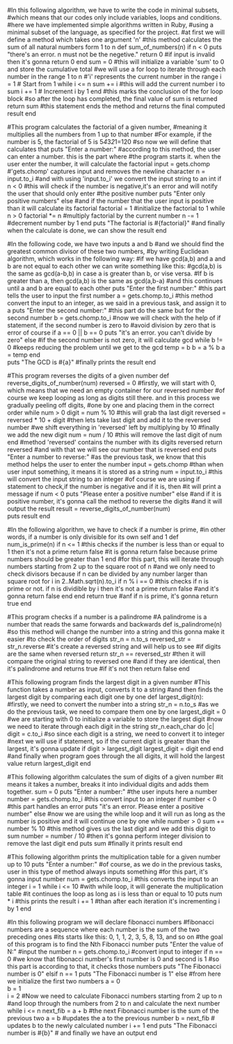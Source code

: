 #In this following algorithm, we have to write the code in minimal subsets,
#which means that our codes only include variables, loops and conditions.
#here we have implemented simple algorithms written in Ruby, 
#using a minimal subset of the language, as specified for the project. 
#at first we will define a method which takes one argument 'n'
#this method calculates the sum of all natural numbers form 1 to n
def sum_of_numbers(n)
   if n < 0
      puts "there's an error. n must not be the negetive."
      return 0  #if input is invalid then it's gonna return 0
   end
   sum = 0 #this will initialize a variable 'sum' to 0 and store the cumulative total
#we will use a for loop to iterate through each number in the range 1 to n
#'i' represents the current number in the range
   i = 1  # Start from 1
   while i <= n
      sum += i #this will add the current number i to sum
      i += 1  # Increment i by 1
   end #this marks the conclusion of the for loop block
#so after the loop has completed, the final value of sum is returned
   return sum #this statement ends the method and returns the final computed result
end





#This program calculates the factorial of a given number,
#meaning it multiplies all the numbers from 1 up to that number
#For example, if the number is 5, the factorial of 5 is 5*4*3*2*1=120
#so now we will define that calculates that
puts "Enter a number:" #according to this method, the user can enter a number. this is the part where 
                       #the program starts it. when the user enter the number, it will calculate the factorial
input = gets.chomp  #'gets.chomp' captures input and removes the newline character
n = input.to_i       #and with using 'input.to_i' we convert the input string to an int
if n < 0  #this will check if the number is negative,it's an error and will notify the user that should only enter 
          #the positive number
   puts "Enter only positive numbers"
else #and if the number that the user input is positive than it will calculate its factorial
   factorial = 1 #initialize the factorial to 1
   while n > 0
      factorial *= n  #multiply factorial by the current number
      n -= 1  #decrement number by 1
   end
   puts "The factorial is #{factorial}" #and finally when the calculate is done, we can show the result
end




#In the following code, we have two inputs a and b
#and we should find the greatest common divisor of these two numbers,
#by writing Euclidean algorithm, which works in the following way:
#if we have gcd(a,b) and a and b are not equal to each other we can write something like this:
#gcd(a,b) is the same as gcd(a-b,b) in case a is greater than b, or vise versa.
#If b is greater than a, then gcd(a,b) is the same as gcd(a,b-a)
#and this continues until a and b are equal to each other
puts "Enter the first number:" #this part tells the user to input the first number
a = gets.chomp.to_i #this method convert the input to an integer, as we said in a previous task, and assign it to a
puts "Enter the second number:" #this part do the same but for the second number
b = gets.chomp.to_i
#now we will check with the help of if statement, if the second number is zero to 
#avoid division by zero that is error of course
if a == 0 || b == 0
   puts "it's an error. you can't divide by zero"
else #if the second number is not zero, it will calculate gcd
   while b != 0 #keeps reducing the problem until we get to the gcd
      temp = b
      b = a % b
      a = temp
   end  
   puts "The GCD is #{a}" #finally prints the result
end




#This program reverses the digits of a given number
def reverse_digits_of_number(num)
   reversed = 0 #firstly, we will start with 0, which means that we need an empty container for our reversed number
#of course we keep looping as long as digits still there. and in this process we gradually peeling off digits,
#one by one and placing them in the correct order
   while num > 0 
     digit = num % 10  #this will grab tha last digit 
     reversed = reversed * 10 + digit #then lets take last digit and add it to the reversed number
                                      #we shift everything in 'reversed' left by multiplying by 10
                                      #finally we add the new digit
     num = num / 10 #this will remove the last digit of num
   end
#method 'reversed' contains the number with its digits reversed 
   return reversed  #and with that we will see our number that is reversed
end
puts "Enter a number to reverse:" #as the previous task, we know that this method helps the user to enter the number
input = gets.chomp  #than when user input something, it means it is stored as a string
num = input.to_i  #this will convert the input string to an integer
#of course we are using if statement to check,if the number is negative and if it is, then 
#it will print a message
if num < 0
   puts "Please enter a positive number"
else #and if it is positive number, it's gonna call the method to reverse the digits 
     #and it will output the result
   result = reverse_digits_of_number(num)  
   puts result
end


#In the following algorithm, we have to check if a number is prime,
#in other words, if a number is only divisible for its own self and 1
def num_is_prime(n) 
   if n <= 1 #this checks if the number is less than or equal to 1 then it's not a prime
     return false #it is gonna return false because prime numbers should be greater than 1
   end
#for this part, this will iterate through numbers starting from 2 up to the square root of n
#and we only need to check divisors because if n can be divided by any number larger than square root
   for i in 2..Math.sqrt(n).to_i
      if n % i == 0 #this checks if n is prime or not. if n is dividible by i then it's not a prime
        return false #and it's gonna return false
      end
   end
   return true #anf if n is prime, it's gonna return true
end




#This program checks if a number is a palindrome
#A palindrome is a number that reads the same forwards and backwards
def is_palindrome(n) 
#so this method will change the number into a string and this gonna make it easier 
#to check the order of digits
   str_n = n.to_s
   reversed_str = str_n.reverse #it's create a reversed string and will help us to see
                              #if digits are the same when reversed
   return str_n == reversed_str #then it will compare the original string to reversed one
                              #and if they are identical, then it's palindrome and returns true
                              #if it's not then return false
end





#This following program finds the largest digit in a given number
#This function takes a number as input, converts it to a string
#and then finds the largest digit by comparing each digit one by one
def largest_digit(n): #firstly, we need to convert the number into a string
    str_n = n.to_s   #as we do the previous task, we need to compare them one by one
    largest_digit = 0  #we are starting with 0 to initialize a variable to store the largest digit
#now we need to iterate through each digit in the string
  str_n.each_char do |c| 
    digit = c.to_i #so since each digit is a string, we need to convert it to integer
#next we will use if statement, so if the current digit is greater than the largest, it's gonna update
    if digit > largest_digit
      largest_digit = digit
    end
  end
#and finally when program goes through the all digits, it will hold the largest value
  return largest_digit
end






#This following algorithm calculates the sum of digits of a given number
#it means it takes a number, breaks it into individual digits and adds them together.
sum = 0
puts "Enter a number:" #the user inputs here a number
number = gets.chomp.to_i #this convert input to an integer
if number < 0 #this part handles an error
   puts "it's an error. Please enter a positive number"
else
#now we are using the while loop and it will run as long as the number is positive and it will continue one by one
   while number > 0 
     sum += number % 10  #this method gives us the last digit and we add this digit to sum
     number = number / 10  #then it's gonna perform integer division to remove the last digit
   end
   puts sum #finally it prints result
end





#This following algorithm prints the multiplication table for a given number up to 10
puts "Enter a number:"  #of course, as we do in the previous tasks, user in this type of method always inputs something
                        #for this part, it's gonna input number
num = gets.chomp.to_i  #this converts the input to an integer
i = 1
while i <= 10  #with while loop, it will generate the multiplication table
               #it continues the loop as long as i is less than or equal to 10
   puts num * i  #this prints the result
   i += 1  #than after each iteration it's incrementing i by 1 
end  






#In this following program we will declare fibonacci numbers
#fibonacci numbers are a sequence where each number is the sum of the two preceding ones
#its starts like this: 0, 1, 1, 2, 3, 5, 8, 13, and so on
#the goal of this program is to find the Nth Fibonacci number
puts "Enter the value of N:" #input the number
n = gets.chomp.to_i #convert input to integer
if n == 0   #we know that fibonacci number's first number is 0 and second is 1
            #so this part is according to that, it checks those numbers
  puts "The Fibonacci number is 0"
elsif n == 1
  puts "The Fibonacci number is 1"
else
#from here we initialize the first two numbers
  a = 0  
  b = 1  
  i = 2
#Now we need to calculate Fibonacci numbers starting from 2 up to n
#and loop through the numbers from 2 to n and calculate the next number
  while i <= n
    next_fib = a + b #the next Fibonacci number is the sum of the previous two
    a = b    #updates the a to the previous number
    b = next_fib  # updates b to the newly calculated number
    i += 1
  end
  puts "The Fibonacci number is #{b}" # and finally we have an output 
end

